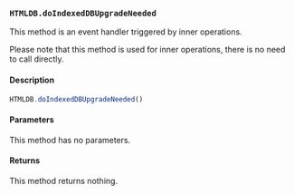 ### `HTMLDB.doIndexedDBUpgradeNeeded`

This method is an event handler triggered by inner operations.

Please note that this method is used for inner operations, there is no need to call directly.

#### Description

```javascript
HTMLDB.doIndexedDBUpgradeNeeded()
```

#### Parameters

This method has no parameters.

#### Returns

This method returns nothing.